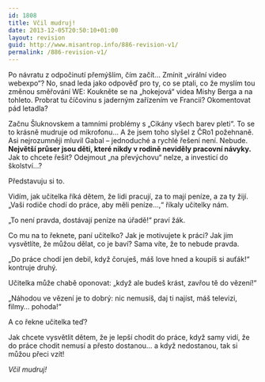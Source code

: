 ```yaml
---
id: 1808
title: Včil mudruj!
date: 2013-12-05T20:50:10+01:00
layout: revision
guid: http://www.misantrop.info/886-revision-v1/
permalink: /886-revision-v1/
---
```

Po návratu z odpočinutí přemýšlím, čím začít&#8230; Zmínit &#8222;virální video webexpo&#8220;? No, snad leda jako odpověď pro ty, co se ptali, co že myslím tou změnou směřování WE: Koukněte se na &#8222;hokejová&#8220; videa Mishy Berga a na tohleto. Probrat tu číčovinu s jaderným zařízením ve Francii? Okomentovat pád letadla?

Začnu Šluknovskem a tamními problémy s &#8222;Cikány všech barev pleti&#8220;. To se to krásně mudruje od mikrofonu&#8230; A že jsem toho slyšel z ČRo1 požehnaně. Asi nejrozumněji mluvil Gabal &#8211; jednoduché a rychlé řešení není. Nebude. **Největší průser jsou děti, které nikdy v rodině neviděly pracovní návyky.** Jak to chcete řešit? Odejmout &#8222;na převýchovu&#8220; nelze, a investicí do školství&#8230;?

Představuju si to.

Vidím, jak učitelka říká dětem, že lidi pracují, za to mají peníze, a za ty žijí. &#8222;Vaši rodiče chodí do práce, aby měli peníze&#8230;,&#8220; říkaly učitelky nám.

&#8222;To není pravda, dostávají peníze na úřadě!&#8220; praví žák.

Co mu na to řeknete, paní učitelko? Jak je motivujete k práci? Jak jim vysvětlíte, že můžou dělat, co je baví? Sama víte, že to nebude pravda.

&#8222;Do práce chodí jen debil, když čoruješ, máš love hned a koupíš si auťák!&#8220; kontruje druhý.

Učitelka může chabě oponovat: &#8222;když ale budeš krást, zavřou tě do vězení!&#8220;

&#8222;Náhodou ve vězení je to dobrý: nic nemusíš, daj ti najíst, máš televizi, filmy&#8230; pohoda!&#8220;

A co řekne učitelka teď?

Jak chcete vysvětlit dětem, že je lepší chodit do práce, když samy vidí, že do práce chodit nemusí a přesto dostanou&#8230; a když nedostanou, tak si můžou přeci vzít!

_Včil mudruj!_